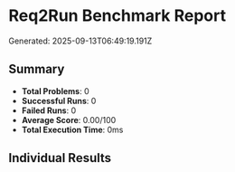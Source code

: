 # Req2Run Benchmark Report

Generated: 2025-09-13T06:49:19.191Z

## Summary
- **Total Problems**: 0
- **Successful Runs**: 0
- **Failed Runs**: 0
- **Average Score**: 0.00/100
- **Total Execution Time**: 0ms

## Individual Results

